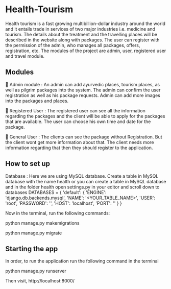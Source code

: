 # Health-Tourism

Health tourism is a fast growing multibillion-dollar industry around the world and it entails trade in services of two major industries i.e. medicine and tourism. The details about the treatment and the travelling places will be described in the website along with packages. The user can register with the permission of the admin, who manages all packages, offers, registration, etc. The modules of the project are admin, user, registered user and travel module.

## Modules

 Admin module : An admin can add ayurvedic places, tourism places, as well as pilgrim packages into the system. The admin can confirm the user registration as well as his package requests. Admin can add more images into the packages and places.

 Registered User : The registered user can see all the information regarding the packages and the client will be able to apply for the packages that are available. The user can choose his own time and date for the package.

 General User : The clients can see the package without Registration. But the client wont get more information about that. The client needs more information regarding that then they should register to the application.

## How to set up

Database : Here we are using MySQL database. Create a table in MySQL database with the name health or you can create a table in MySQL database and in the folder health open settings.py in your editor and scroll down to databases
DATABASES = {
    'default': {
        'ENGINE': 'django.db.backends.mysql',
        'NAME': '<YOUR_TABLE_NAME>',
        'USER': 'root',
        'PASSWORD': '',
        'HOST': 'localhost',
        'PORT': ''
    }
}

Now in the terminal, run the following commands:

python manage.py makemigrations

python manage.py migrate

## Starting the app

In order, to run the application run the following command in the terminal

python manage.py runserver

Then visit, http://localhost:8000/


